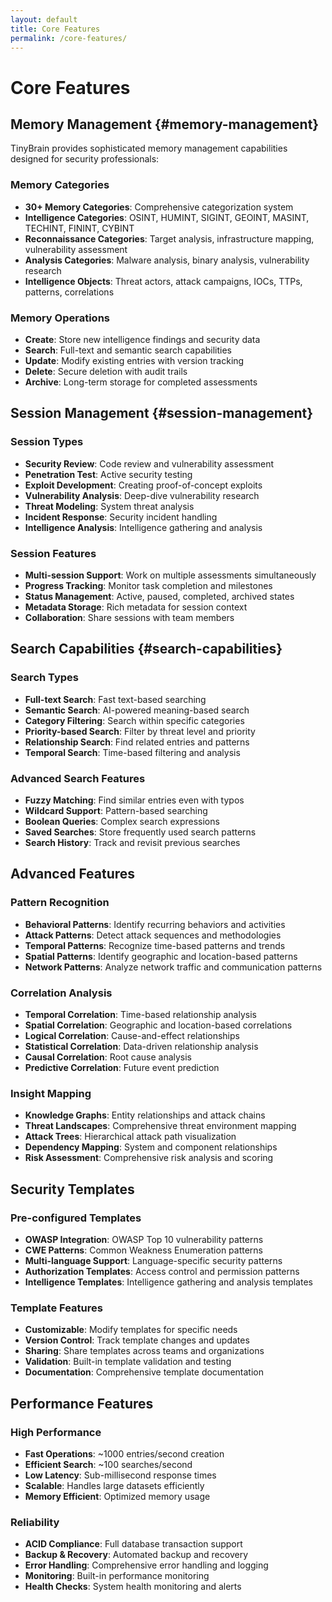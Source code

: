 ```yaml
---
layout: default
title: Core Features
permalink: /core-features/
---
```


# Core Features

## Memory Management {#memory-management}

TinyBrain provides sophisticated memory management capabilities designed for security professionals:

### Memory Categories
- **30+ Memory Categories**: Comprehensive categorization system
- **Intelligence Categories**: OSINT, HUMINT, SIGINT, GEOINT, MASINT, TECHINT, FININT, CYBINT
- **Reconnaissance Categories**: Target analysis, infrastructure mapping, vulnerability assessment
- **Analysis Categories**: Malware analysis, binary analysis, vulnerability research
- **Intelligence Objects**: Threat actors, attack campaigns, IOCs, TTPs, patterns, correlations

### Memory Operations
- **Create**: Store new intelligence findings and security data
- **Search**: Full-text and semantic search capabilities
- **Update**: Modify existing entries with version tracking
- **Delete**: Secure deletion with audit trails
- **Archive**: Long-term storage for completed assessments

## Session Management {#session-management}

### Session Types
- **Security Review**: Code review and vulnerability assessment
- **Penetration Test**: Active security testing
- **Exploit Development**: Creating proof-of-concept exploits
- **Vulnerability Analysis**: Deep-dive vulnerability research
- **Threat Modeling**: System threat analysis
- **Incident Response**: Security incident handling
- **Intelligence Analysis**: Intelligence gathering and analysis

### Session Features
- **Multi-session Support**: Work on multiple assessments simultaneously
- **Progress Tracking**: Monitor task completion and milestones
- **Status Management**: Active, paused, completed, archived states
- **Metadata Storage**: Rich metadata for session context
- **Collaboration**: Share sessions with team members

## Search Capabilities {#search-capabilities}

### Search Types
- **Full-text Search**: Fast text-based searching
- **Semantic Search**: AI-powered meaning-based search
- **Category Filtering**: Search within specific categories
- **Priority-based Search**: Filter by threat level and priority
- **Relationship Search**: Find related entries and patterns
- **Temporal Search**: Time-based filtering and analysis

### Advanced Search Features
- **Fuzzy Matching**: Find similar entries even with typos
- **Wildcard Support**: Pattern-based searching
- **Boolean Queries**: Complex search expressions
- **Saved Searches**: Store frequently used search patterns
- **Search History**: Track and revisit previous searches

## Advanced Features

### Pattern Recognition
- **Behavioral Patterns**: Identify recurring behaviors and activities
- **Attack Patterns**: Detect attack sequences and methodologies
- **Temporal Patterns**: Recognize time-based patterns and trends
- **Spatial Patterns**: Identify geographic and location-based patterns
- **Network Patterns**: Analyze network traffic and communication patterns

### Correlation Analysis
- **Temporal Correlation**: Time-based relationship analysis
- **Spatial Correlation**: Geographic and location-based correlations
- **Logical Correlation**: Cause-and-effect relationships
- **Statistical Correlation**: Data-driven relationship analysis
- **Causal Correlation**: Root cause analysis
- **Predictive Correlation**: Future event prediction

### Insight Mapping
- **Knowledge Graphs**: Entity relationships and attack chains
- **Threat Landscapes**: Comprehensive threat environment mapping
- **Attack Trees**: Hierarchical attack path visualization
- **Dependency Mapping**: System and component relationships
- **Risk Assessment**: Comprehensive risk analysis and scoring

## Security Templates

### Pre-configured Templates
- **OWASP Integration**: OWASP Top 10 vulnerability patterns
- **CWE Patterns**: Common Weakness Enumeration patterns
- **Multi-language Support**: Language-specific security patterns
- **Authorization Templates**: Access control and permission patterns
- **Intelligence Templates**: Intelligence gathering and analysis templates

### Template Features
- **Customizable**: Modify templates for specific needs
- **Version Control**: Track template changes and updates
- **Sharing**: Share templates across teams and organizations
- **Validation**: Built-in template validation and testing
- **Documentation**: Comprehensive template documentation

## Performance Features

### High Performance
- **Fast Operations**: ~1000 entries/second creation
- **Efficient Search**: ~100 searches/second
- **Low Latency**: Sub-millisecond response times
- **Scalable**: Handles large datasets efficiently
- **Memory Efficient**: Optimized memory usage

### Reliability
- **ACID Compliance**: Full database transaction support
- **Backup & Recovery**: Automated backup and recovery
- **Error Handling**: Comprehensive error handling and logging
- **Monitoring**: Built-in performance monitoring
- **Health Checks**: System health monitoring and alerts
